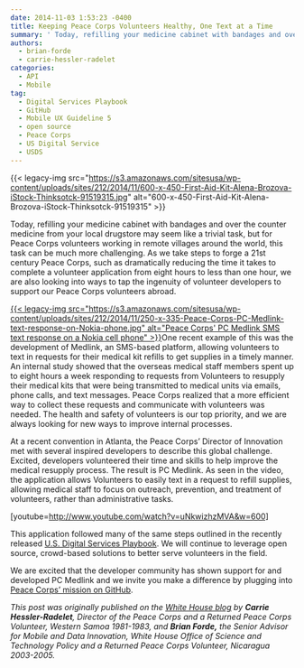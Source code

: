 ```yaml
---
date: 2014-11-03 1:53:23 -0400
title: Keeping Peace Corps Volunteers Healthy, One Text at a Time
summary: ' Today, refilling your medicine cabinet with bandages and over the counter medicine from your local drugstore may seem like a trivial task, but for Peace Corps volunteers working in remote villages around the world, this task can be much more challenging. As we take steps to forge a 21st century'
authors:
  - brian-forde
  - carrie-hessler-radelet
categories:
  - API
  - Mobile
tag:
  - Digital Services Playbook
  - GitHub
  - Mobile UX Guideline 5
  - open source
  - Peace Corps
  - US Digital Service
  - USDS
---
```


{{< legacy-img src="https://s3.amazonaws.com/sitesusa/wp-content/uploads/sites/212/2014/11/600-x-450-First-Aid-Kit-Alena-Brozova-iStock-Thinksotck-91519315.jpg" alt="600-x-450-First-Aid-Kit-Alena-Brozova-iStock-Thinksotck-91519315" >}}

Today, refilling your medicine cabinet with bandages and over the counter medicine from your local drugstore may seem like a trivial task, but for Peace Corps volunteers working in remote villages around the world, this task can be much more challenging. As we take steps to forge a 21st century Peace Corps, such as dramatically reducing the time it takes to complete a volunteer application from eight hours to less than one hour, we are also looking into ways to tap the ingenuity of volunteer developers to support our Peace Corps volunteers abroad.

[{{< legacy-img src="https://s3.amazonaws.com/sitesusa/wp-content/uploads/sites/212/2014/11/250-x-335-Peace-Corps-PC-Medlink-text-response-on-Nokia-phone.jpg" alt="Peace Corps' PC Medlink SMS text response on a Nokia cell phone" >}}](https://s3.amazonaws.com/sitesusa/wp-content/uploads/sites/212/2014/11/600-x-263-Peace-Corps-PC-Medlink-text-response-on-Nokia-phone.jpg)One recent example of this was the development of Medlink, an SMS-based platform, allowing volunteers to text in requests for their medical kit refills to get supplies in a timely manner. An internal study showed that the overseas medical staff members spent up to eight hours a week responding to requests from Volunteers to resupply their medical kits that were being transmitted to medical units via emails, phone calls, and text messages. Peace Corps realized that a more efficient way to collect these requests and communicate with volunteers was needed. The health and safety of volunteers is our top priority, and we are always looking for new ways to improve internal processes.

At a recent convention in Atlanta, the Peace Corps’ Director of Innovation met with several inspired developers to describe this global challenge. Excited, developers volunteered their time and skills to help improve the medical resupply process. The result is PC Medlink. As seen in the video, the application allows Volunteers to easily text in a request to refill supplies, allowing medical staff to focus on outreach, prevention, and treatment of volunteers, rather than administrative tasks.

[youtube=http://www.youtube.com/watch?v=uNkwizhzMVA&w=600]

This application followed many of the same steps outlined in the recently released [U.S. Digital Services Playbook](https://playbook.cio.gov/). We will continue to leverage open source, crowd-based solutions to better serve volunteers in the field.

We are excited that the developer community has shown support for and developed PC Medlink and we invite you make a difference by plugging into [Peace Corps’ mission on GitHub](https://github.com/PeaceCorps).

_This post was originally published on the [White House blog](http://www.whitehouse.gov/blog/2014/10/31/keeping-peace-corps-volunteers-healthy-one-text-time) by **Carrie Hessler-Radelet**, Director of the Peace Corps and a Returned Peace Corps Volunteer, Western Samoa 1981-1983, and **Brian Forde,** the Senior Advisor for Mobile and Data Innovation, White House Office of Science and Technology Policy and a Returned Peace Corps Volunteer, Nicaragua 2003-2005._